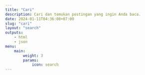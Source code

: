 ```yaml
---
title: "Cari"
description: Cari dan temukan postingan yang ingin Anda baca.
date: 2024-01-11T04:36:08+07:00
slug: "cari"
layout: "search"
outputs:
    - html
    - json
menu:
    main:
        weight: 3
        params: 
            icon: search
---
```

